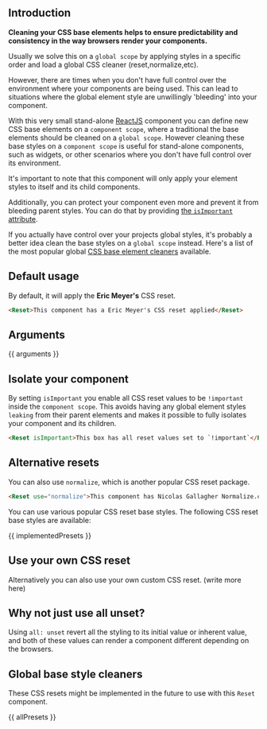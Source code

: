 ## Introduction

**Cleaning your CSS base elements helps to ensure predictability and consistency in the way browsers render your components.**

Usually we solve this on a `global scope` by applying styles in a specific order and load a global CSS cleaner (reset,normalize,etc).

However, there are times when you don't have full control over the environment where your components are being used. This can lead to situations where the global element style are unwillingly 'bleeding' into your component.

With this very small stand-alone [ReactJS](https://reactjs.org/) component you can define new CSS base elements on a `component scope`, where a traditional the base elements should be cleaned on a `global scope`. However cleaning these base styles on a `component scope` is useful for stand-alone components, such as widgets, or other scenarios where you don't have full control over its environment.

It's important to note that this component will only apply your element styles to itself and its child components.

Additionally, you can protect your component even more and prevent it from bleeding parent styles. You can do that by providing [the `isImportant` attribute](#-isolate-your-component).

If you actually have control over your projects global styles, it's probably a better idea clean the base styles on a `global scope` instead. Here's a list of the most popular global [CSS base element cleaners](#-global-base-style-cleaners) available.

## Default usage

By default, it will apply the __Eric Meyer's__ CSS reset.

```html
<Reset>This component has a Eric Meyer's CSS reset applied</Reset>
```

## Arguments

{{ arguments }}

## Isolate your component

By setting `isImportant` you enable all CSS reset values to be `!important` inside the `component scope`. This avoids having any global element styles `leaking` from their parent elements and makes it possible to fully isolates your component and its children.

```html
<Reset isImportant>This box has all reset values set to `!important`</Reset>
```

## Alternative resets

You can also use `normalize`, which is another popular CSS reset package.

```html
<Reset use="normalize">This component has Nicolas Gallagher Normalize.css applied</Reset>
```

You can use various popular CSS reset base styles. The following CSS reset base styles are available:

{{ implementedPresets }}

## Use your own CSS reset

Alternatively you can also use your own custom CSS reset. (write more here)

## Why not just use all unset?

Using `all: unset` revert all the styling to its initial value or inherent value, and both of these values can render a component different depending on the browsers.

## Global base style cleaners

These CSS resets might be implemented in the future to use with this `Reset` component.

{{ allPresets }}
